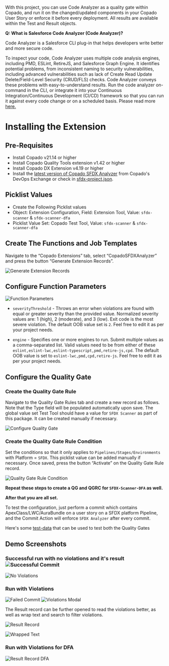 With this project, you can use Code Analyzer as a quality gate within Copado, and run it on the changed/updated components in your Copado User Story or enforce it before every deployment. All results are available within the Test and Result objects.

**Q: What is Salesforce Code Analyzer (Code Analyzer)?**

Code Analyzer is a Salesforce CLI plug-in that helps developers write better and more secure code.

To inspect your code, Code Analyzer uses multiple code analysis engines, including PMD, ESLint, RetireJS, and Salesforce Graph Engine. It identifies potential problems, from inconsistent naming to security vulnerabilities, including advanced vulnerabilities such as lack of Create Read Update Delete/Field-Level Security (CRUD/FLS) checks. Code Analyzer conveys these problems with easy-to-understand results. Run the code analyzer on-command in the CLI, or integrate it into your Continuous Integration/Continuous Development (CI/CD) framework so that you can run it against every code change or on a scheduled basis. Please read more [here.](https://forcedotcom.github.io/sfdx-scanner/en/v3.x/faq/)

# Installing the Extension

## Pre-Requisites
* Install Copado v21.14 or higher
* Install Copado Quality Tools extension v1.42 or higher
* Install Copado DX Extension v4.19 or higher
* Install the [latest version of Copado SFDX Analyzer](https://success.copado.com/s/listing-detail?recordId=a545p000000Xx1hAAC) from Copado's DevOps Exchange or check in [sfdx-project.json](./sfdx-project.json).

## Picklist Values

* Create the Following Picklist values
* Object: Extension Configuration, Field: Extension Tool, Value: `sfdx-scanner` & `sfdx-scanner-dfa`
* Picklist Value Set: Copado Test Tool, Value: `sfdx-scanner` & `sfdx-scanner-dfa`

## Create The Functions and Job Templates
Navigate to the “Copado Extensions” tab, select “CopadoSFDXAnalyzer” and press the button “Generate Extension Records”.

![Generate Extension Records](./images/generate-extension-records.png)

## Configure Function Parameters

![Function Parameters](./images/function-parameters.png)

* `severityThreshold` - Throws an error when violations are found with equal or greater severity than the provided value. Normalized severity values are: 1 (high), 2 (moderate), and 3 (low). Exit code is the most severe violation. The default OOB value set is `2`. Feel free to edit it as per your project needs.

* `engine` - Specifies one or more engines to run. Submit multiple values as a comma-separated list. Valid values need to be from either of these `eslint,eslint-lwc,eslint-typescript,pmd,retire-js,cpd`.
The default OOB value is set to `eslint-lwc,pmd,cpd,retire-js`. Feel free to edit it as per your project needs.

## Configure the Quality Gate

### Create the Quality Gate Rule
Navigate to the Quality Gate Rules tab and create a new record as follows. Note that the Type field will be populated automatically upon save. The global value set Test Tool should have a value for `SFDX Scanner` as part of this package. It can be created manually if necessary.

![Configure Quality Gate](./images/create-quality-gate-rule.png)

### Create the Quality Gate Rule Condition
Set the conditions so that it only applies to `Pipelines/Stages/Environments` with Platform = `SFDX`. This picklist value can be added manually if necessary.
Once saved, press the button “Activate” on the Quality Gate Rule record.

![Quality Gate Rule Condition](./images/quality-gate-rule-condition.png)

**Repeat these steps to create a QG and QGRC for `SFDX-Scanner-DFA` as well.**

**After that you are all set.**

To test the configuration, just perform a commit which contains ApexClass/LWC/AuraBundle on a user story on a SFDX platform Pipeline, and the Commit Action will enforce `SFDX Analyzer` after every commit.

Here's some [test-data](./test-data/) that can be used to test both the Quality Gates

## Demo Screenshots

### Successful run with no violations and it's result![Successful Commit](./images/successful-commit.png)
![No Violations](./images/no-violations.png)

### Run with Violations
![Failed Commit](./images/failed-commit-sfdx.png)
![Violations Modal](./images/violations-modal-sfdx.png)

The Result record can be further opened to read the violations better, as well as wrap text and search to filter violations.

![Result Record](./images/violations-result-sfdx.png)

![Wrapped Text](./images/violations-wrapped-search-sfdx.png)

### Run with Violations for DFA
![Result Record DFA](./images/violations-modal-dfa.png)
